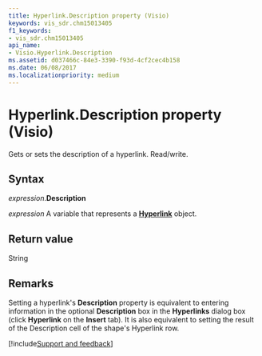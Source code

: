 ```yaml
---
title: Hyperlink.Description property (Visio)
keywords: vis_sdr.chm15013405
f1_keywords:
- vis_sdr.chm15013405
api_name:
- Visio.Hyperlink.Description
ms.assetid: d037466c-84e3-3390-f93d-4cf2cec4b158
ms.date: 06/08/2017
ms.localizationpriority: medium
---
```



# Hyperlink.Description property (Visio)

Gets or sets the description of a hyperlink. Read/write.


## Syntax

_expression_.**Description**

_expression_ A variable that represents a **[Hyperlink](Visio.Hyperlink.md)** object.


## Return value

String


## Remarks

Setting a hyperlink's **Description** property is equivalent to entering information in the optional **Description** box in the **Hyperlinks** dialog box (click **Hyperlink** on the **Insert** tab). It is also equivalent to setting the result of the Description cell of the shape's Hyperlink row.

[!include[Support and feedback](~/includes/feedback-boilerplate.md)]